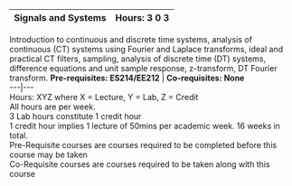 **Signals and Systems** | **Hours: 3 0 3**  
---|---  
Introduction to continuous and discrete time systems, analysis of continuous (CT) systems using Fourier and Laplace transforms, ideal and practical CT filters, sampling, analysis of discrete time (DT) systems, difference equations and unit sample response, z-transform, DT Fourier transform.
**Pre-requisites: ES214/EE212** | **Co-requisites: None**  
---|---  
Hours: XYZ where X = Lecture, Y = Lab, Z = Credit  
All hours are per week.  
3 Lab hours constitute 1 credit hour  
1 credit hour implies 1 lecture of 50mins per academic week. 16 weeks in total.  
Pre-Requisite courses are courses required to be completed before this course may be taken  
Co-Requisite courses are courses required to be taken along with this course
